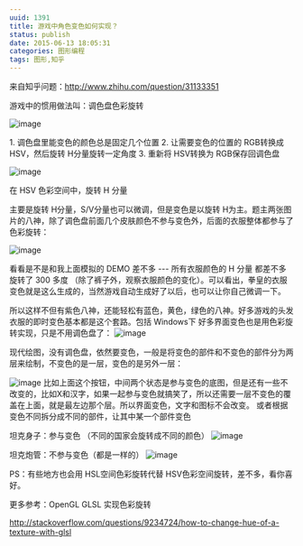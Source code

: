 ```yaml
---
uuid: 1391
title: 游戏中角色变色如何实现？
status: publish
date: 2015-06-13 18:05:31
categories: 图形编程
tags: 图形,知乎
---
```

来自知乎问题：<http://www.zhihu.com/question/31133351>

游戏中的惯用做法叫：调色盘色彩旋转

![image](https://skywind3000.github.io/images/blog/wp-content/2015/06/image_thumb.png)


1\. 调色盘里能变色的颜色总是固定几个位置
2\. 让需要变色的位置的 RGB转换成 HSV，然后旋转 H分量旋转一定角度
3\. 重新将 HSV转换为 RGB保存回调色盘


![image](https://skywind3000.github.io/images/blog/wp-content/2015/06/image_thumb1.png)

在 HSV 色彩空间中，旋转 H 分量


主要是旋转 H分量，S/V分量也可以微调，但是变色是以旋转 H为主。题主两张图片的八神，除了调色盘前面几个皮肤颜色不参与变色外，后面的衣服整体都参与了色彩旋转：


![image](https://skywind3000.github.io/images/blog/wp-content/2015/06/image_thumb2.png)

看看是不是和我上面模拟的 DEMO 差不多 --- 所有衣服颜色的 H 分量 都差不多旋转了 300 多度 （除了裤子外，观察衣服颜色的变化）。可以看出，拳皇的衣服变色就是这么生成的，当然游戏自动生成好了以后，也可以让你自己微调一下。


所以这样不但有紫色八神，还能轻松有蓝色，黄色，绿色的八神。好多游戏的头发衣服的即时变色基本都是这个套路。包括 Windows下 好多界面变色也是用色彩旋转实现，只是不用调色盘了：
![image](https://skywind3000.github.io/images/blog/wp-content/2015/06/image_thumb3.png)

现代绘图，没有调色盘，依然要变色，一般是将变色的部件和不变色的部件分为两层来绘制，不变色的是一层，变色的是另外一层：

![image](https://skywind3000.github.io/images/blog/wp-content/2015/06/image_thumb4.png)
比如上面这个按钮，中间两个状态是参与变色的底图，但是还有一些不改变的，比如X和汉字，如果一起参与变色就搞笑了，所以还需要一层不变色的覆盖在上面，就是最左边那个层。所以界面变色，文字和图标不会改变。
或者根据变色不同拆分成不同的部件，让其中某一个部件变色


坦克身子：参与变色 （不同的国家会旋转成不同的颜色）
![image](https://skywind3000.github.io/images/blog/wp-content/2015/06/image_thumb5.png)

坦克炮管：不参与变色（都是一样的）
![image](https://skywind3000.github.io/images/blog/wp-content/2015/06/image_thumb6.png)

PS：有些地方也会用 HSL空间色彩旋转代替 HSV色彩空间旋转，差不多，看你喜好。

更多参考：OpenGL GLSL 实现色彩旋转

<http://stackoverflow.com/questions/9234724/how-to-change-hue-of-a-texture-with-glsl>

